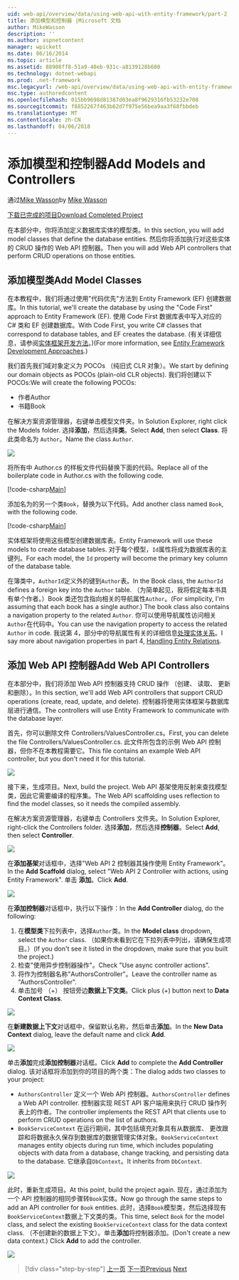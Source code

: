 ```yaml
---
uid: web-api/overview/data/using-web-api-with-entity-framework/part-2
title: 添加模型和控制器 |Microsoft 文档
author: MikeWasson
description: ''
ms.author: aspnetcontent
manager: wpickett
ms.date: 06/16/2014
ms.topic: article
ms.assetid: 88908ff8-51a9-40eb-931c-a8139128b680
ms.technology: dotnet-webapi
ms.prod: .net-framework
msc.legacyurl: /web-api/overview/data/using-web-api-with-entity-framework/part-2
msc.type: authoredcontent
ms.openlocfilehash: 015bb9698d81387d03ea8f9629316fb53232e708
ms.sourcegitcommit: f8852267f463b62d7f975e56bea9aa3f68fbbdeb
ms.translationtype: MT
ms.contentlocale: zh-CN
ms.lasthandoff: 04/06/2018
---
```

<a name="add-models-and-controllers"></a><span data-ttu-id="0e81b-102">添加模型和控制器</span><span class="sxs-lookup"><span data-stu-id="0e81b-102">Add Models and Controllers</span></span>
====================
<span data-ttu-id="0e81b-103">通过[Mike Wasson](https://github.com/MikeWasson)</span><span class="sxs-lookup"><span data-stu-id="0e81b-103">by [Mike Wasson](https://github.com/MikeWasson)</span></span>

[<span data-ttu-id="0e81b-104">下载已完成的项目</span><span class="sxs-lookup"><span data-stu-id="0e81b-104">Download Completed Project</span></span>](https://github.com/MikeWasson/BookService)

<span data-ttu-id="0e81b-105">在本部分中，你将添加定义数据库实体的模型类。</span><span class="sxs-lookup"><span data-stu-id="0e81b-105">In this section, you will add model classes that define the database entities.</span></span> <span data-ttu-id="0e81b-106">然后你将添加执行对这些实体的 CRUD 操作的 Web API 控制器。</span><span class="sxs-lookup"><span data-stu-id="0e81b-106">Then you will add Web API controllers that perform CRUD operations on those entities.</span></span>

## <a name="add-model-classes"></a><span data-ttu-id="0e81b-107">添加模型类</span><span class="sxs-lookup"><span data-stu-id="0e81b-107">Add Model Classes</span></span>

<span data-ttu-id="0e81b-108">在本教程中，我们将通过使用"代码优先"方法到 Entity Framework (EF) 创建数据库。</span><span class="sxs-lookup"><span data-stu-id="0e81b-108">In this tutorial, we'll create the database by using the "Code First" approach to Entity Framework (EF).</span></span> <span data-ttu-id="0e81b-109">使用 Code First 数据库表中写入对应的 C# 类和 EF 创建数据库。</span><span class="sxs-lookup"><span data-stu-id="0e81b-109">With Code First, you write C# classes that correspond to database tables, and EF creates the database.</span></span> <span data-ttu-id="0e81b-110">(有关详细信息，请参阅[实体框架开发方法](https://msdn.microsoft.com/library/ms178359%28v=vs.110%29.aspx#dbfmfcf)。)</span><span class="sxs-lookup"><span data-stu-id="0e81b-110">(For more information, see [Entity Framework Development Approaches](https://msdn.microsoft.com/library/ms178359%28v=vs.110%29.aspx#dbfmfcf).)</span></span>

<span data-ttu-id="0e81b-111">我们首先我们域对象定义为 POCOs （纯旧式 CLR 对象）。</span><span class="sxs-lookup"><span data-stu-id="0e81b-111">We start by defining our domain objects as POCOs (plain-old CLR objects).</span></span> <span data-ttu-id="0e81b-112">我们将创建以下 POCOs:</span><span class="sxs-lookup"><span data-stu-id="0e81b-112">We will create the following POCOs:</span></span>

- <span data-ttu-id="0e81b-113">作者</span><span class="sxs-lookup"><span data-stu-id="0e81b-113">Author</span></span>
- <span data-ttu-id="0e81b-114">书籍</span><span class="sxs-lookup"><span data-stu-id="0e81b-114">Book</span></span>

<span data-ttu-id="0e81b-115">在解决方案资源管理器，右键单击模型文件夹。</span><span class="sxs-lookup"><span data-stu-id="0e81b-115">In Solution Explorer, right click the Models folder.</span></span> <span data-ttu-id="0e81b-116">选择**添加**，然后选择**类**。</span><span class="sxs-lookup"><span data-stu-id="0e81b-116">Select **Add**, then select **Class**.</span></span> <span data-ttu-id="0e81b-117">将此类命名为 `Author`。</span><span class="sxs-lookup"><span data-stu-id="0e81b-117">Name the class `Author`.</span></span>

![](part-2/_static/image1.png)

<span data-ttu-id="0e81b-118">将所有中 Author.cs 的样板文件代码替换下面的代码。</span><span class="sxs-lookup"><span data-stu-id="0e81b-118">Replace all of the boilerplate code in Author.cs with the following code.</span></span>

[!code-csharp[Main](part-2/samples/sample1.cs)]

<span data-ttu-id="0e81b-119">添加名为的另一个类`Book`，替换为以下代码。</span><span class="sxs-lookup"><span data-stu-id="0e81b-119">Add another class named `Book`, with the following code.</span></span>

[!code-csharp[Main](part-2/samples/sample2.cs)]

<span data-ttu-id="0e81b-120">实体框架将使用这些模型创建数据库表。</span><span class="sxs-lookup"><span data-stu-id="0e81b-120">Entity Framework will use these models to create database tables.</span></span> <span data-ttu-id="0e81b-121">对于每个模型，`Id`属性将成为数据库表的主键列。</span><span class="sxs-lookup"><span data-stu-id="0e81b-121">For each model, the `Id` property will become the primary key column of the database table.</span></span>

<span data-ttu-id="0e81b-122">在簿类中，`AuthorId`定义外的键到`Author`表。</span><span class="sxs-lookup"><span data-stu-id="0e81b-122">In the Book class, the `AuthorId` defines a foreign key into the `Author` table.</span></span> <span data-ttu-id="0e81b-123">（为简单起见，我将假定每本书具有单个作者。）Book 类还包含指向相关的导航属性`Author`。</span><span class="sxs-lookup"><span data-stu-id="0e81b-123">(For simplicity, I'm assuming that each book has a single author.) The book class also contains a navigation property to the related `Author`.</span></span> <span data-ttu-id="0e81b-124">你可以使用导航属性访问相关`Author`在代码中。</span><span class="sxs-lookup"><span data-stu-id="0e81b-124">You can use the navigation property to access the related `Author` in code.</span></span> <span data-ttu-id="0e81b-125">我说第 4，部分中的导航属性有关的详细信息[处理实体关系](part-4.md)。</span><span class="sxs-lookup"><span data-stu-id="0e81b-125">I say more about navigation properties in part 4, [Handling Entity Relations](part-4.md).</span></span>

## <a name="add-web-api-controllers"></a><span data-ttu-id="0e81b-126">添加 Web API 控制器</span><span class="sxs-lookup"><span data-stu-id="0e81b-126">Add Web API Controllers</span></span>

<span data-ttu-id="0e81b-127">在本部分中，我们将添加 Web API 控制器支持 CRUD 操作 （创建、 读取、 更新和删除）。</span><span class="sxs-lookup"><span data-stu-id="0e81b-127">In this section, we'll add Web API controllers that support CRUD operations (create, read, update, and delete).</span></span> <span data-ttu-id="0e81b-128">控制器将使用实体框架与数据库层进行通信。</span><span class="sxs-lookup"><span data-stu-id="0e81b-128">The controllers will use Entity Framework to communicate with the database layer.</span></span>

<span data-ttu-id="0e81b-129">首先，你可以删除文件 Controllers/ValuesController.cs。</span><span class="sxs-lookup"><span data-stu-id="0e81b-129">First, you can delete the file Controllers/ValuesController.cs.</span></span> <span data-ttu-id="0e81b-130">此文件所包含的示例 Web API 控制器，但你不在本教程需要它。</span><span class="sxs-lookup"><span data-stu-id="0e81b-130">This file contains an example Web API controller, but you don't need it for this tutorial.</span></span>

![](part-2/_static/image2.png)

<span data-ttu-id="0e81b-131">接下来，生成项目。</span><span class="sxs-lookup"><span data-stu-id="0e81b-131">Next, build the project.</span></span> <span data-ttu-id="0e81b-132">Web API 基架使用反射来查找模型类，因此它需要编译的程序集。</span><span class="sxs-lookup"><span data-stu-id="0e81b-132">The Web API scaffolding uses reflection to find the model classes, so it needs the compiled assembly.</span></span>

<span data-ttu-id="0e81b-133">在解决方案资源管理器，右键单击 Controllers 文件夹。</span><span class="sxs-lookup"><span data-stu-id="0e81b-133">In Solution Explorer, right-click the Controllers folder.</span></span> <span data-ttu-id="0e81b-134">选择**添加**，然后选择**控制器**。</span><span class="sxs-lookup"><span data-stu-id="0e81b-134">Select **Add**, then select **Controller**.</span></span>

![](part-2/_static/image3.png)

<span data-ttu-id="0e81b-135">在**添加基架**对话框中，选择"Web API 2 控制器其操作使用 Entity Framework"。</span><span class="sxs-lookup"><span data-stu-id="0e81b-135">In the **Add Scaffold** dialog, select "Web API 2 Controller with actions, using Entity Framework".</span></span> <span data-ttu-id="0e81b-136">单击 **添加**。</span><span class="sxs-lookup"><span data-stu-id="0e81b-136">Click **Add**.</span></span>

![](part-2/_static/image4.png)

<span data-ttu-id="0e81b-137">在**添加控制器**对话框中，执行以下操作：</span><span class="sxs-lookup"><span data-stu-id="0e81b-137">In the **Add Controller** dialog, do the following:</span></span>

1. <span data-ttu-id="0e81b-138">在**模型类**下拉列表中，选择`Author`类。</span><span class="sxs-lookup"><span data-stu-id="0e81b-138">In the **Model class** dropdown, select the `Author` class.</span></span> <span data-ttu-id="0e81b-139">（如果你未看到它在下拉列表中列出，请确保生成项目。）</span><span class="sxs-lookup"><span data-stu-id="0e81b-139">(If you don't see it listed in the dropdown, make sure that you built the project.)</span></span>
2. <span data-ttu-id="0e81b-140">检查"使用异步控制器操作"。</span><span class="sxs-lookup"><span data-stu-id="0e81b-140">Check "Use async controller actions".</span></span>
3. <span data-ttu-id="0e81b-141">将作为控制器名称&quot;AuthorsController&quot;。</span><span class="sxs-lookup"><span data-stu-id="0e81b-141">Leave the controller name as &quot;AuthorsController&quot;.</span></span>
4. <span data-ttu-id="0e81b-142">单击加号 （+） 按钮旁边**数据上下文类**。</span><span class="sxs-lookup"><span data-stu-id="0e81b-142">Click plus (+) button next to **Data Context Class**.</span></span>

![](part-2/_static/image5.png)

<span data-ttu-id="0e81b-143">在**新建数据上下文**对话框中，保留默认名称，然后单击**添加**。</span><span class="sxs-lookup"><span data-stu-id="0e81b-143">In the **New Data Context** dialog, leave the default name and click **Add**.</span></span>

![](part-2/_static/image6.png)

<span data-ttu-id="0e81b-144">单击**添加**完成**添加控制器**对话框。</span><span class="sxs-lookup"><span data-stu-id="0e81b-144">Click **Add** to complete the **Add Controller** dialog.</span></span> <span data-ttu-id="0e81b-145">该对话框将添加到你的项目的两个类：</span><span class="sxs-lookup"><span data-stu-id="0e81b-145">The dialog adds two classes to your project:</span></span>

- <span data-ttu-id="0e81b-146">`AuthorsController` 定义一个 Web API 控制器。</span><span class="sxs-lookup"><span data-stu-id="0e81b-146">`AuthorsController` defines a Web API controller.</span></span> <span data-ttu-id="0e81b-147">控制器实现 REST API 客户端用来执行 CRUD 操作列表上的作者。</span><span class="sxs-lookup"><span data-stu-id="0e81b-147">The controller implements the REST API that clients use to perform CRUD operations on the list of authors.</span></span>
- <span data-ttu-id="0e81b-148">`BookServiceContext` 在运行期间，其中包括填充对象具有从数据库、 更改跟踪和将数据永久保存到数据库的数据管理实体对象。</span><span class="sxs-lookup"><span data-stu-id="0e81b-148">`BookServiceContext` manages entity objects during run time, which includes populating objects with data from a database, change tracking, and persisting data to the database.</span></span> <span data-ttu-id="0e81b-149">它继承自`DbContext`。</span><span class="sxs-lookup"><span data-stu-id="0e81b-149">It inherits from `DbContext`.</span></span>

![](part-2/_static/image7.png)

<span data-ttu-id="0e81b-150">此时，重新生成项目。</span><span class="sxs-lookup"><span data-stu-id="0e81b-150">At this point, build the project again.</span></span> <span data-ttu-id="0e81b-151">现在，通过添加为一个 API 控制器的相同步骤转`Book`实体。</span><span class="sxs-lookup"><span data-stu-id="0e81b-151">Now go through the same steps to add an API controller for `Book` entities.</span></span> <span data-ttu-id="0e81b-152">此时，选择`Book`模型类，然后选择现有`BookServiceContext`数据上下文类的类。</span><span class="sxs-lookup"><span data-stu-id="0e81b-152">This time, select `Book` for the model class, and select the existing `BookServiceContext` class for the data context class.</span></span> <span data-ttu-id="0e81b-153">（不创建新的数据上下文）。单击**添加**将控制器添加。</span><span class="sxs-lookup"><span data-stu-id="0e81b-153">(Don't create a new data context.) Click **Add** to add the controller.</span></span>

![](part-2/_static/image8.png)

> [!div class="step-by-step"]
> <span data-ttu-id="0e81b-154">[上一页](part-1.md)
> [下一页](part-3.md)</span><span class="sxs-lookup"><span data-stu-id="0e81b-154">[Previous](part-1.md)
[Next](part-3.md)</span></span>
